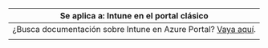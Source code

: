 |                            Se aplica a: Intune en el portal clásico                            |
|------------------------------------------------------------------------------------------------|
| ¿Busca documentación sobre Intune en Azure Portal? [Vaya aquí](/intune/what-is-intune). |
|                                                                                                |

